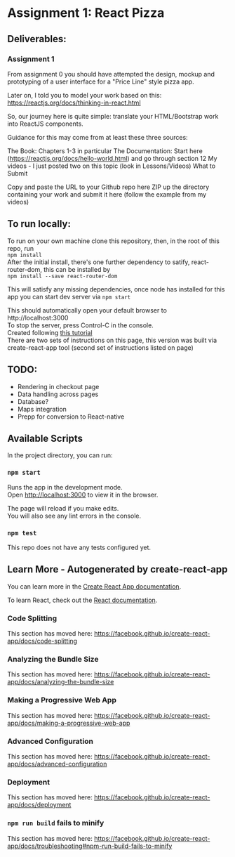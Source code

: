 # Assignment 1: React Pizza

## Deliverables: 

### Assignment 1

From assignment 0 you should have attempted the design, mockup and prototyping of a user interface for a "Price Line" style pizza app.

Later on, I told you to model your work based on this: https://reactjs.org/docs/thinking-in-react.html

So, our journey here is quite simple: translate your HTML/Bootstrap work into ReactJS components.

Guidance for this may come from at least these three sources:

The Book: Chapters 1-3 in particular
The Documentation: Start here (https://reactjs.org/docs/hello-world.html) and go through section 12
My videos - I just posted two on this topic (look in Lessons/Videos)
What to Submit

Copy and paste the URL to your Github repo here
ZIP up the directory containing your work and submit it here (follow the example from my videos)

## To run locally: 

To run on your own machine clone this repository, then, in the root of this repo, run <br>`npm install`<br>After the initial install, there's one further dependency to satify, react-router-dom, this can be installed by <br>`npm install --save react-router-dom` 

This will satisfy any missing dependencies, once node has installed for this app you can start dev server via `npm start`

This should automatically open your default browser to http://localhost:3000<br>
To stop the server, press Control-C in the console.<br>
Created following [this tutorial](https://www.tutorialspoint.com/reactjs/reactjs_environment_setup.htm)<br>
There are two sets of instructions on this page, this version was built via create-react-app tool (second set of instructions listed on page) 

## TODO: 
* Rendering in checkout page
* Data handling across pages
* Database?
* Maps integration
* Prepp for conversion to React-native

## Available Scripts

In the project directory, you can run:

### `npm start`

Runs the app in the development mode.<br>
Open [http://localhost:3000](http://localhost:3000) to view it in the browser.

The page will reload if you make edits.<br>
You will also see any lint errors in the console.

### `npm test`

This repo does not have any tests configured yet. 



## Learn More - Autogenerated by create-react-app

You can learn more in the [Create React App documentation](https://facebook.github.io/create-react-app/docs/getting-started).

To learn React, check out the [React documentation](https://reactjs.org/).

### Code Splitting

This section has moved here: https://facebook.github.io/create-react-app/docs/code-splitting

### Analyzing the Bundle Size

This section has moved here: https://facebook.github.io/create-react-app/docs/analyzing-the-bundle-size

### Making a Progressive Web App

This section has moved here: https://facebook.github.io/create-react-app/docs/making-a-progressive-web-app

### Advanced Configuration

This section has moved here: https://facebook.github.io/create-react-app/docs/advanced-configuration

### Deployment

This section has moved here: https://facebook.github.io/create-react-app/docs/deployment

### `npm run build` fails to minify

This section has moved here: https://facebook.github.io/create-react-app/docs/troubleshooting#npm-run-build-fails-to-minify
